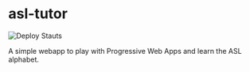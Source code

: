 # asl-tutor

![Deploy Stauts](https://github.com/jdcowf/asl-tutor/actions/workflows/deploy-pages.yml/badge.svg)

A simple webapp to play with Progressive Web Apps and learn the ASL alphabet.